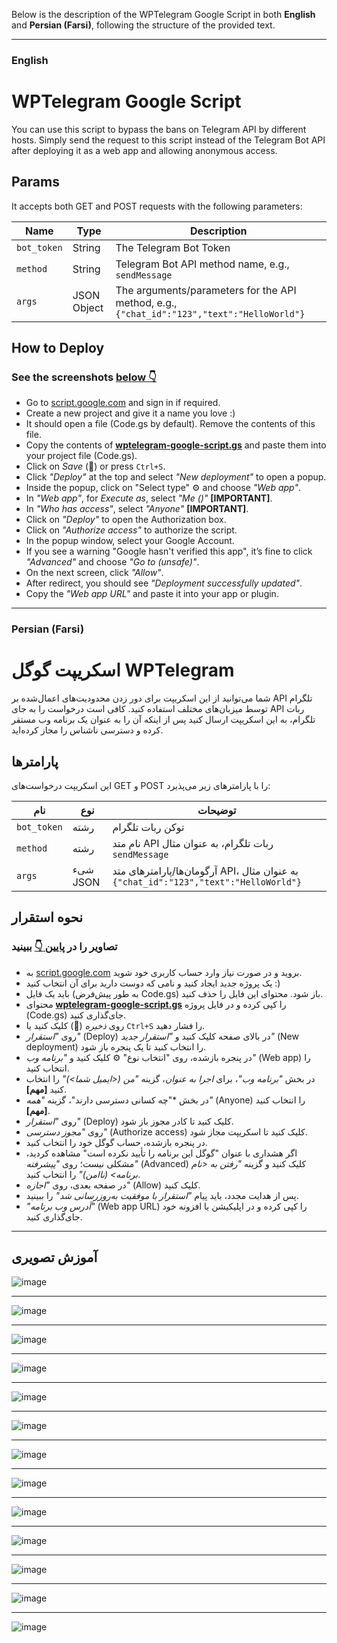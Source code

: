 Below is the description of the WPTelegram Google Script in both **English** and **Persian (Farsi)**, following the structure of the provided text.

---

### English

# WPTelegram Google Script

You can use this script to bypass the bans on Telegram API by different hosts. Simply send the request to this script instead of the Telegram Bot API after deploying it as a web app and allowing anonymous access.

## Params

It accepts both GET and POST requests with the following parameters:

| Name           | Type       | Description                                                                 |
|----------------|------------|-----------------------------------------------------------------------------|
| `bot_token`    | String     | The Telegram Bot Token                                                      |
| `method`       | String     | Telegram Bot API method name, e.g., `sendMessage`                           |
| `args`         | JSON Object| The arguments/parameters for the API method, e.g., `{"chat_id":"123","text":"HelloWorld"}` |

## How to Deploy

### See the screenshots [below 👇](#file-zzz-screenshots-md)

- Go to [script.google.com](https://script.google.com) and sign in if required.
- Create a new project and give it a name you love :)
- It should open a file (Code.gs by default). Remove the contents of this file.
- Copy the contents of [**wptelegram-google-script.gs**](https://gist.github.com/manzoorwanijk/ee9ed032caedf2bb0c83dea73bc9a28e#file-wptelegram-google-script-gs) and paste them into your project file (Code.gs).
- Click on *Save* (💾) or press `Ctrl+S`.
- Click *"Deploy"* at the top and select *"New deployment"* to open a popup.
- Inside the popup, click on "Select type" ⚙️ and choose *"Web app"*.
- In *"Web app"*, for *Execute as*, select *"Me (<your email>)"* **[IMPORTANT]**.
- In *"Who has access"*, select *"Anyone"* **[IMPORTANT]**.
- Click on *"Deploy"* to open the Authorization box.
- Click on *"Authorize access"* to authorize the script.
- In the popup window, select your Google Account.
- If you see a warning "Google hasn't verified this app", it’s fine to click *"Advanced"* and choose *"Go to <app name> (unsafe)"*.
- On the next screen, click *"Allow"*.
- After redirect, you should see *"Deployment successfully updated"*.
- Copy the *"Web app URL"* and paste it into your app or plugin.

---

### Persian (Farsi)

# اسکریپت گوگل WPTelegram

شما می‌توانید از این اسکریپت برای دور زدن محدودیت‌های اعمال‌شده بر API تلگرام توسط میزبان‌های مختلف استفاده کنید. کافی است درخواست را به جای API ربات تلگرام، به این اسکریپت ارسال کنید پس از اینکه آن را به عنوان یک برنامه وب مستقر کرده و دسترسی ناشناس را مجاز کرده‌اید.

## پارامترها

این اسکریپت درخواست‌های GET و POST را با پارامترهای زیر می‌پذیرد:

| نام            | نوع        | توضیحات                                                                      |
|----------------|------------|------------------------------------------------------------------------------|
| `bot_token`    | رشته       | توکن ربات تلگرام                                                           |
| `method`       | رشته       | نام متد API ربات تلگرام، به عنوان مثال `sendMessage`                        |
| `args`         | شیء JSON   | آرگومان‌ها/پارامترهای متد API، به عنوان مثال `{"chat_id":"123","text":"HelloWorld"}` |

## نحوه استقرار

### تصاویر را در [پایین 👇](#file-zzz-screenshots-md) ببینید

- به [script.google.com](https://script.google.com) بروید و در صورت نیاز وارد حساب کاربری خود شوید.
- یک پروژه جدید ایجاد کنید و نامی که دوست دارید برای آن انتخاب کنید :)
- باید یک فایل (به طور پیش‌فرض Code.gs) باز شود. محتوای این فایل را حذف کنید.
- محتوای [**wptelegram-google-script.gs**](https://gist.github.com/manzoorwanijk/ee9ed032caedf2bb0c83dea73bc9a28e#file-wptelegram-google-script-gs) را کپی کرده و در فایل پروژه (Code.gs) جای‌گذاری کنید.
- روی *ذخیره* (💾) کلیک کنید یا `Ctrl+S` را فشار دهید.
- روی *"استقرار"* (Deploy) در بالای صفحه کلیک کنید و *"استقرار جدید"* (New deployment) را انتخاب کنید تا یک پنجره باز شود.
- در پنجره بازشده، روی "انتخاب نوع" ⚙️ کلیک کنید و *"برنامه وب"* (Web app) را انتخاب کنید.
- در بخش *"برنامه وب"*، برای *اجرا به عنوان*، گزینه *"من (<ایمیل شما>)"* را انتخاب کنید **[مهم]**.
- در بخش *"چه کسانی دسترسی دارند"، گزینه *"همه"* (Anyone) را انتخاب کنید **[مهم]**.
- روی *"استقرار"* (Deploy) کلیک کنید تا کادر مجوز باز شود.
- روی *"مجوز دسترسی"* (Authorize access) کلیک کنید تا اسکریپت مجاز شود.
- در پنجره بازشده، حساب گوگل خود را انتخاب کنید.
- اگر هشداری با عنوان "گوگل این برنامه را تأیید نکرده است" مشاهده کردید، مشکلی نیست؛ روی *"پیشرفته"* (Advanced) کلیک کنید و گزینه *"رفتن به <نام برنامه> (ناامن)"* را انتخاب کنید.
- در صفحه بعدی، روی *"اجازه"* (Allow) کلیک کنید.
- پس از هدایت مجدد، باید پیام *"استقرار با موفقیت به‌روزرسانی شد"* را ببینید.
- *"آدرس وب برنامه"* (Web app URL) را کپی کرده و در اپلیکیشن یا افزونه خود جای‌گذاری کنید.

---
## آموزش تصویری 

![image](https://user-images.githubusercontent.com/18226415/117548278-b9254880-b051-11eb-887b-ed2098b06d5a.png)

<hr />

![image](https://user-images.githubusercontent.com/18226415/117548319-f4277c00-b051-11eb-8a1d-bdfb96f0c776.png)

<hr />

![image](https://user-images.githubusercontent.com/18226415/117548327-02759800-b052-11eb-8bfc-02fd000fdcfc.png)

<hr />

![image](https://user-images.githubusercontent.com/18226415/117548340-1c16df80-b052-11eb-882a-6a07b801637b.png)

<hr />

![image](https://user-images.githubusercontent.com/18226415/117548354-305adc80-b052-11eb-8097-ad94755406f0.png)

<hr />

![image](https://user-images.githubusercontent.com/18226415/117548366-45377000-b052-11eb-8854-da2ab8fed6ce.png)

<hr />

![image](https://user-images.githubusercontent.com/18226415/117548379-55e7e600-b052-11eb-8fd4-8e76e5516845.png)

<hr />

![image](https://user-images.githubusercontent.com/18226415/117548401-70ba5a80-b052-11eb-88f6-d7cde6e7ce0b.png)

<hr />

![image](https://user-images.githubusercontent.com/18226415/117548421-816ad080-b052-11eb-92f7-97ef11c62fa4.png)

<hr />

![image](https://user-images.githubusercontent.com/18226415/117548430-8f205600-b052-11eb-98b0-2731109ae37f.png)

<hr />

![image](https://user-images.githubusercontent.com/18226415/117548443-9e9f9f00-b052-11eb-9abe-0b9dcd654b2d.png)

<hr />

![image](https://user-images.githubusercontent.com/18226415/117548448-ac552480-b052-11eb-91de-65cf08b76b0c.png)

<hr />

![image](https://user-images.githubusercontent.com/18226415/117548458-c7c02f80-b052-11eb-8cc4-40e9d109a565.png)
